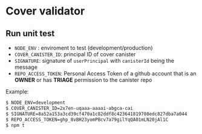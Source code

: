 # Cover validator

## Run unit test

- `NODE_ENV` : enviroment to test (development/production)
- `COVER_CANISTER_ID`: principal ID of cover canister
- `SIGNATURE`: signature of `userPrincipal` with `canisterId` being the message
- `REPO_ACCESS_TOKEN`: Personal Access Token of a github account that is an **OWNER** or has **TRIAGE** permission to the canister repo

Example:

```bash
$ NODE_ENV=development
$ COVER_CANISTER_ID=2x7en-uqaaa-aaaai-abgca-cai
$ SIGNATURE=8a52a153a3cd39cf470a1c82ddf8c423641819708edc827dba7a044
$ REPO_ACCESS_TOKEN=ghp_8vBH23yomPBcv7a79gilYqQA01mLN20jAl1C
$ npm t
```
